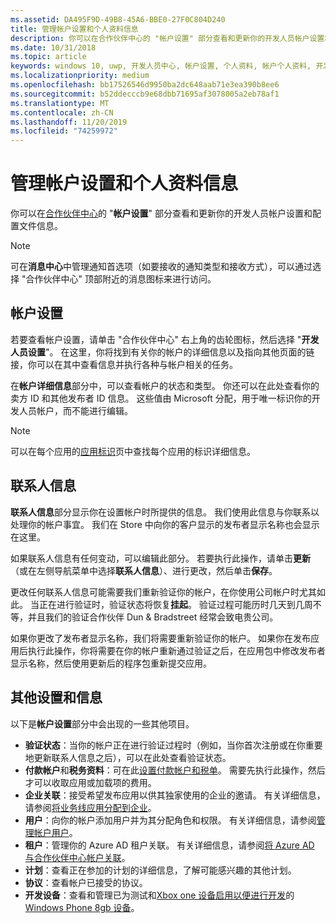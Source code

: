 ```yaml
---
ms.assetid: DA495F9D-49B8-45A6-BBE0-27F0C804D240
title: 管理帐户设置和个人资料信息
description: 你可以在合作伙伴中心的 "帐户设置" 部分查看和更新你的开发人员帐户设置和配置文件信息。
ms.date: 10/31/2018
ms.topic: article
keywords: windows 10, uwp, 开发人员中心, 帐户设置, 个人资料, 帐户个人资料, 开发人员帐户, 开发人员帐户设置
ms.localizationpriority: medium
ms.openlocfilehash: bb17526546d9950ba2dc648aab71e3ea390b8ee6
ms.sourcegitcommit: b52ddecccb9e68dbb71695af3078005a2eb78af1
ms.translationtype: MT
ms.contentlocale: zh-CN
ms.lasthandoff: 11/20/2019
ms.locfileid: "74259972"
---
```

# <a name="manage-account-settings-and-profile-info"></a>管理帐户设置和个人资料信息

你可以在[合作伙伴中心](https://partner.microsoft.com/dashboard)的 "**帐户设置**" 部分查看和更新你的开发人员帐户设置和配置文件信息。 

> [!NOTE]
> 可在**消息中心**中管理通知首选项（如要接收的通知类型和接收方式），可以通过选择 "合作伙伴中心" 顶部附近的消息图标来进行访问。

## <a name="account-settings"></a>帐户设置

若要查看帐户设置，请单击 "合作伙伴中心" 右上角的齿轮图标，然后选择 "**开发人员设置**"。 在这里，你将找到有关你的帐户的详细信息以及指向其他页面的链接，你可以在其中查看信息并执行各种与帐户相关的任务。

在**帐户详细信息**部分中，可以查看帐户的状态和类型。 你还可以在此处查看你的卖方 ID 和其他发布者 ID 信息。 这些值由 Microsoft 分配，用于唯一标识你的开发人员帐户，而不能进行编辑。

> [!NOTE]
> 可以在每个应用的[应用标识](view-app-identity-details.md)页中查找每个应用的标识详细信息。

## <a name="contact-info"></a>联系人信息

**联系人信息**部分显示你在设置帐户时所提供的信息。 我们使用此信息与你联系以处理你的帐户事宜。 我们在 Store 中向你的客户显示的发布者显示名称也会显示在这里。

如果联系人信息有任何变动，可以编辑此部分。 若要执行此操作，请单击**更新**（或在左侧导航菜单中选择**联系人信息**）、进行更改，然后单击**保存**。

更改任何联系人信息可能需要我们重新验证你的帐户，在你使用公司帐户时尤其如此。 当正在进行验证时，验证状态将恢复**挂起**。 验证过程可能历时几天到几周不等，并且我们的验证合作伙伴 Dun & Bradstreet 经常会致电贵公司。

如果你更改了发布者显示名称，我们将需要重新验证你的帐户。 如果你在发布应用后执行此操作，你将需要在你的帐户重新通过验证之后，在应用包中修改发布者显示名称，然后使用更新后的程序包重新提交应用。


## <a name="additional-settings-and-info"></a>其他设置和信息

以下是**帐户设置**部分中会出现的一些其他项目。

- **验证状态**：当你的帐户正在进行验证过程时（例如，当你首次注册或在你重要地更新联系人信息之后），可以在此处查看验证状态。
- **付款帐户**和**税务资料**：可在此[设置付款帐户和税单](setting-up-your-payout-account-and-tax-forms.md)。 需要先执行此操作，然后才可以收取应用或加载项的费用。
- **企业关联**：接受希望发布应用以供其独家使用的企业的邀请。 有关详细信息，请参阅[将业务线应用分配到企业](distribute-lob-apps-to-enterprises.md)。
- **用户**：向你的帐户添加用户并为其分配角色和权限。 有关详细信息，请参阅[管理帐户用户](manage-account-users.md)。
- **租户**：管理你的 Azure AD 租户关联。 有关详细信息，请参阅[将 Azure AD 与合作伙伴中心帐户关联](associate-azure-ad-with-dev-center.md)。
- **计划**：查看正在参加的计划的详细信息，了解可能感兴趣的其他计划。
- **协议**：查看帐户已接受的协议。
- **开发设备**：查看和管理已为测试和[Xbox one 设备启用以便进行开发](../xbox-apps/devkit-activation.md)的[Windows Phone 8gb 设备](https://docs.microsoft.com/previous-versions/windows/apps/dn614128(v=win.10)?redirectedfrom=MSDN)。 


